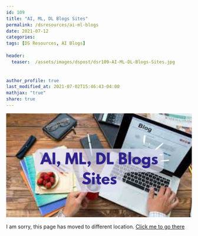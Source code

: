 ```yaml
---
id: 109    
title: "AI, ML, DL Blogs Sites"
permalink: /dsresources/ai-ml-blogs
date: 2021-07-12
categories:
tags: [DS Resources, AI Blogs]

header:
  teaser:  /assets/images/dspost/dsr109-AI-ML-DL-Blogs-Sites.jpg


author_profile: true
last_modified_at: 2021-07-02T15:46:43-04:00
mathjax: "true"
share: true
---
```


![AI, ML, DL Blogs Sites](/assets/images/dspost/dsr109-AI-ML-DL-Blogs-Sites.jpg)

I am sorry, this page has moved to different location. [Click me to go there](/dsblog/ai-ml-blogs)